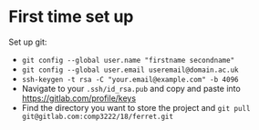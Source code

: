 # First time set up  

Set up git:
* `git config --global user.name "firstname secondname"`
* `git config --global user.email useremail@domain.ac.uk`
* `ssh-keygen -t rsa -C "your.email@example.com" -b 4096`
* Navigate to your `.ssh/id_rsa.pub` and copy and paste into https://gitlab.com/profile/keys
* Find the directory you want to store the project and `git pull git@gitlab.com:comp3222/18/ferret.git`